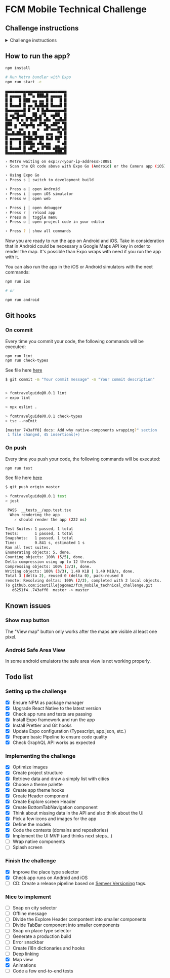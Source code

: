# FCM Mobile Technical Challenge

## Challenge instructions

<details>
  <summary>Challenge instructions</summary>

  ## What
  FCM Digital team want to launch a new shiny travel guide app. We found that we have the chance to deliver a great product to our travelers. All best information about main world cities in their hands.

  ## Why
  Our current app is the best business itinerary app for FCM customers and we want to offer them a good curated travel guide, without risking the usability of main app in terms of disk usage and complexity. KISS principle.

  ## How
  As we are tech enthusiasts we want to improve our infrastructure, so we decided to implement a GraphQL API to be consumed by our frontend team. Many developers love this technology and after some research we think it fits perfectly for mobile and web apps using React. 

  We need your help to build a first prototype in react native, so we can test the potential of using this technology.

  ## Brief
  First version of the app needs to have following things:
  - Home screen with cities list
  - Detail city screen or embedded component in the list with some useful information as city name, currency, some monuments to visit and some restaurants

  ## Delivery
  Final solution is up to you, there are as many solutions as developers exists. You decide how to present the MVP taking design, usability, architecture and completeness decisions.

  ## How to use challenge API
  To run GraphQL API execute following command

  ````
  yarn run graphql
  ````

  It will launch a local graphql in ```http://localhost:3000/``` to use as graphql endpoint in your app.

  This local server gives you all data from ```db.js``` file and you can test your graphql queries with integrated GraphiQL IDE in ```http://localhost:3000/graphql```

  ````
  Example queries

  query {
    City(id: 2) {
      name
    }
  }

  query {
    allCities {
      name
    }
  }
  ````

  ## How to use Graphql in react native

  React native community recommends Apollo Client as the best library to use GraphQL in mobile (Visit https://www.apollographql.com/docs/react/)
</details>

## How to run the app?

```bash
npm install

# Run Metro bundler with Expo
npm run start -c

▄▄▄▄▄▄▄▄▄▄▄▄▄▄▄▄▄▄▄▄▄▄▄▄▄▄▄
█ ▄▄▄▄▄ █ ▀▀▄ ███▄█ ▄▄▄▄▄ █
█ █   █ ███ ▄▄ ▄▄ █ █   █ █
█ █▄▄▄█ █ ▄▄ █▄██▄█ █▄▄▄█ █
█▄▄▄▄▄▄▄█ █ ▀ █ █▄█▄▄▄▄▄▄▄█
█ ▄▄▀█▄▄█   ██ ▄▀█  ▄▄██  █
█▄▄▀▀█ ▄ █▀█▄█▀█ ▄█▄ ▀▄▄█▄█
███ ▄ ▀▄█▄▄█▄ ▄█▀█▄ ▄██▀ ▀█
█▄▄ ▀ ▄▄ ▀  ▀ ▄  ▄█▀▄▄▄█▀▄█
█▄▄█▄██▄█ █ ██    ▄▄▄  ▀█ █
█ ▄▄▄▄▄ █▀██▄█▀██ █▄█ ██▀ █
█ █   █ ████▄ ▄█▄ ▄▄   ▀ ▄█
█ █▄▄▄█ █ ▄█▀ ▄ █▀██ ▄██▄▄█
█▄▄▄▄▄▄▄█▄▄▄██▄▄▄▄▄▄▄▄███▄█

› Metro waiting on exp://<your-ip-address>:8081
› Scan the QR code above with Expo Go (Android) or the Camera app (iOS)

› Using Expo Go
› Press s │ switch to development build

› Press a │ open Android
› Press i │ open iOS simulator
› Press w │ open web

› Press j │ open debugger
› Press r │ reload app
› Press m │ toggle menu
› Press o │ open project code in your editor

› Press ? │ show all commands
```

Now you are ready to run the app on Android and iOS. Take in consideration that in Android could be necessary a Google Maps API key in order to render the map. It's possible than Expo wraps with need if you run the app with it.

You can also run the app in the iOS or Android simulators with the next commands:

```bash
npm run ios

# or

npm run android
```

## Git hooks

### On commit

Every time you commit your code, the following commands will be executed:

```bash
npm run lint
npm run check-types
```
See file here [here](/.husky/pre-commit)

```bash
$ git commit -m "Your commit message" -m "Your commit description"


> fcmtravelguide@0.0.1 lint
> expo lint

> npx eslint .

> fcmtravelguide@0.0.1 check-types
> tsc --noEmit

[master 743aff0] docs: Add why native-components wrapping?" section
 1 file changed, 45 insertions(+)
```

### On push

Every time you push your code, the following commands will be executed:

```bash
npm run test
```
See file here [here](/.husky/pre-push)

```bash
$ git push origin master

> fcmtravelguide@0.0.1 test
> jest

 PASS  __tests__/app.test.tsx
  When rendering the app
    ✓ should render the app (222 ms)

Test Suites: 1 passed, 1 total
Tests:       1 passed, 1 total
Snapshots:   1 passed, 1 total
Time:        0.841 s, estimated 1 s
Ran all test suites.
Enumerating objects: 5, done.
Counting objects: 100% (5/5), done.
Delta compression using up to 12 threads
Compressing objects: 100% (3/3), done.
Writing objects: 100% (3/3), 1.49 KiB | 1.49 MiB/s, done.
Total 3 (delta 2), reused 0 (delta 0), pack-reused 0
remote: Resolving deltas: 100% (2/2), completed with 2 local objects.
To github.com:icastillejogomez/fcm_mobile_technical_challenge.git
   d6251f4..743aff0  master -> master
```

## Known issues

### Show map button

The "View map" button only works after the maps are visible al least one pixel.

### Android Safe Area View

In some android emulators the safe area view is not working properly.

## Todo list

### Setting up the challenge

- [x] Ensure NPM as package manager
- [x] Upgrade React Native to the latest version
- [x] Check app runs and tests are passing
- [x] Install Expo framework and run the app
- [x] Install Prettier and Git hooks
- [x] Update Expo configuration (Typescript, app.json, etc.)
- [x] Prepare basic Pipeline to ensure code quality
- [x] Check GraphQL API works as expected

### Implementing the challenge

- [x] Optimize images
- [x] Create project structure
- [x] Retrieve data and draw a simply list with cities
- [x] Choose a theme palette
- [x] Create app theme hooks
- [x] Create Header component
- [x] Create Explore screen Header
- [x] Create BottomTabNavigation component
- [x] Think about missing data in the API and also think about the UI
- [x] Pick a few icons and images for the app
- [x] Define the models
- [x] Code the contexts (domains and repositories)
- [x] Implement the UI MVP (and thinks next steps...)
- [ ] Wrap native components
- [ ] Splash screen

### Finish the challenge

- [x] Improve the place type selector
- [x] Check app runs on Android and iOS
- [ ] CD: Create a release pipeline based on [Semver Versioning](https://semver.org/) tags.

### Nice to implement

- [ ] Snap on city selector
- [ ] Offline message
- [ ] Divide the Explore Header compontent into smaller components
- [ ] Divide TabBar component into smaller components
- [ ] Snap on place type selector
- [ ] Generate a production build
- [ ] Error snackbar
- [ ] Create i18n dictionaries and hooks
- [ ] Deep linking
- [x] Map view
- [x] Animations
- [ ] Code a few end-to-end tests
